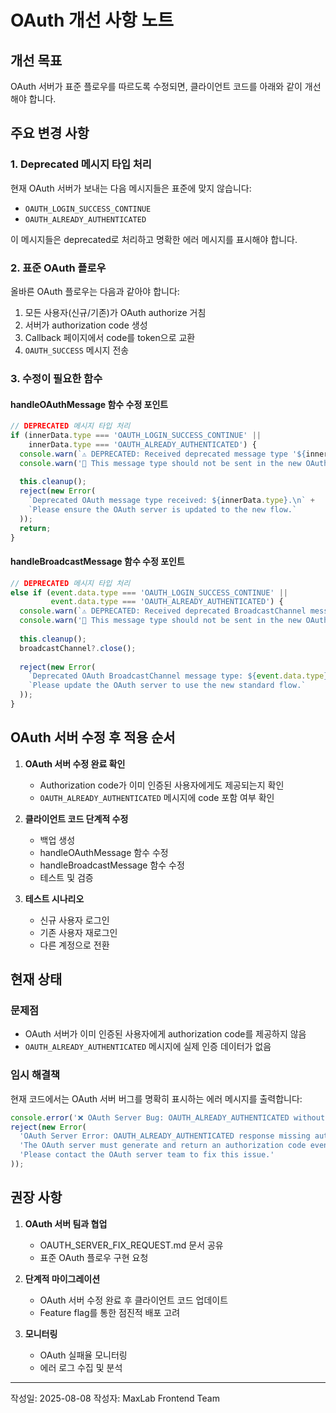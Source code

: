 # OAuth 개선 사항 노트

## 개선 목표
OAuth 서버가 표준 플로우를 따르도록 수정되면, 클라이언트 코드를 아래와 같이 개선해야 합니다.

## 주요 변경 사항

### 1. Deprecated 메시지 타입 처리
현재 OAuth 서버가 보내는 다음 메시지들은 표준에 맞지 않습니다:
- `OAUTH_LOGIN_SUCCESS_CONTINUE`
- `OAUTH_ALREADY_AUTHENTICATED`

이 메시지들은 deprecated로 처리하고 명확한 에러 메시지를 표시해야 합니다.

### 2. 표준 OAuth 플로우
올바른 OAuth 플로우는 다음과 같아야 합니다:
1. 모든 사용자(신규/기존)가 OAuth authorize 거침
2. 서버가 authorization code 생성
3. Callback 페이지에서 code를 token으로 교환
4. `OAUTH_SUCCESS` 메시지 전송

### 3. 수정이 필요한 함수

#### handleOAuthMessage 함수 수정 포인트
```typescript
// DEPRECATED 메시지 타입 처리
if (innerData.type === 'OAUTH_LOGIN_SUCCESS_CONTINUE' || 
    innerData.type === 'OAUTH_ALREADY_AUTHENTICATED') {
  console.warn(`⚠️ DEPRECATED: Received deprecated message type '${innerData.type}'`);
  console.warn('🔴 This message type should not be sent in the new OAuth flow');
  
  this.cleanup();
  reject(new Error(
    `Deprecated OAuth message type received: ${innerData.type}.\n` +
    `Please ensure the OAuth server is updated to the new flow.`
  ));
  return;
}
```

#### handleBroadcastMessage 함수 수정 포인트
```typescript
// DEPRECATED 메시지 타입 처리
else if (event.data.type === 'OAUTH_LOGIN_SUCCESS_CONTINUE' || 
         event.data.type === 'OAUTH_ALREADY_AUTHENTICATED') {
  console.warn(`⚠️ DEPRECATED: Received deprecated BroadcastChannel message type '${event.data.type}'`);
  console.warn('🔴 This message type should not be sent in the new OAuth flow');
  
  this.cleanup();
  broadcastChannel?.close();
  
  reject(new Error(
    `Deprecated OAuth BroadcastChannel message type: ${event.data.type}.\n` +
    `Please update the OAuth server to use the new standard flow.`
  ));
}
```

## OAuth 서버 수정 후 적용 순서

1. **OAuth 서버 수정 완료 확인**
   - Authorization code가 이미 인증된 사용자에게도 제공되는지 확인
   - `OAUTH_ALREADY_AUTHENTICATED` 메시지에 code 포함 여부 확인

2. **클라이언트 코드 단계적 수정**
   - 백업 생성
   - handleOAuthMessage 함수 수정
   - handleBroadcastMessage 함수 수정
   - 테스트 및 검증

3. **테스트 시나리오**
   - 신규 사용자 로그인
   - 기존 사용자 재로그인
   - 다른 계정으로 전환

## 현재 상태

### 문제점
- OAuth 서버가 이미 인증된 사용자에게 authorization code를 제공하지 않음
- `OAUTH_ALREADY_AUTHENTICATED` 메시지에 실제 인증 데이터가 없음

### 임시 해결책
현재 코드에서는 OAuth 서버 버그를 명확히 표시하는 에러 메시지를 출력합니다:
```typescript
console.error('❌ OAuth Server Bug: OAUTH_ALREADY_AUTHENTICATED without authorization code');
reject(new Error(
  'OAuth Server Error: OAUTH_ALREADY_AUTHENTICATED response missing authorization code. ' +
  'The OAuth server must generate and return an authorization code even for already authenticated users. ' +
  'Please contact the OAuth server team to fix this issue.'
));
```

## 권장 사항

1. **OAuth 서버 팀과 협업**
   - OAUTH_SERVER_FIX_REQUEST.md 문서 공유
   - 표준 OAuth 플로우 구현 요청

2. **단계적 마이그레이션**
   - OAuth 서버 수정 완료 후 클라이언트 코드 업데이트
   - Feature flag를 통한 점진적 배포 고려

3. **모니터링**
   - OAuth 실패율 모니터링
   - 에러 로그 수집 및 분석

---

작성일: 2025-08-08
작성자: MaxLab Frontend Team